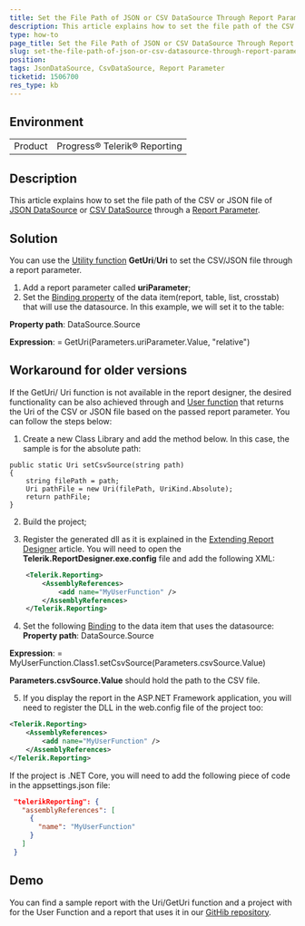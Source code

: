 ```yaml
---
title: Set the File Path of JSON or CSV DataSource Through Report Parameter
description: This article explains how to set the file path of the CSV or JSON file of  JSON or CSV DataSource through a report parameter
type: how-to
page_title: Set the File Path of JSON or CSV DataSource Through Report Parameter
slug: set-the-file-path-of-json-or-csv-datasource-through-report-parameter
position: 
tags: JsonDataSource, CsvDataSource, Report Parameter
ticketid: 1506700
res_type: kb
---
```


## Environment
<table>
	<tbody>
		<tr>
			<td>Product</td>
			<td>Progress® Telerik® Reporting</td>
		</tr>
	</tbody>
</table>


## Description
This article explains how to set the file path of the CSV or JSON file of [JSON DataSource](../jsondatasource-component) or [CSV DataSource](../csvdatasource-component) through a [Report Parameter](../designing-reports-parameters).


## Solution
You can use the [Utility function](../expressions-utility-functions) **GetUri**/**Uri** to set the CSV/JSON file through a report parameter. 
1) Add a report parameter called **uriParameter**;
2) Set the [Binding property](../expressions-bindings) of the data item(report, table, list, crosstab) that will use the datasource. In this example, we will set it to the table:

**Property path**: DataSource.Source

**Expression**: = GetUri(Parameters.uriParameter.Value, "relative")


## Workaround for older versions
If the GetUri/ Uri function is not available in the report designer, the desired functionality can be also achieved through and [User function](../expressions-user-functions) that returns the Uri of the CSV or JSON file based on the passed report parameter. You can follow the steps below:
1) Create a new Class Library and add the method below. In this case, the sample is for the absolute path:

```CSharp
public static Uri setCsvSource(string path)
{
    string filePath = path;
    Uri pathFile = new Uri(filePath, UriKind.Absolute);
    return pathFile;
}
```

2) Build the project;

3) Register the generated dll as it is explained in the [Extending Report Designer](../standalone-report-designer-extending-configuration) article. You will need to open the **Telerik.ReportDesigner.exe.config** file and add the following XML:

```XML
	<Telerik.Reporting>
		<AssemblyReferences>
			<add name="MyUserFunction" />
		</AssemblyReferences>
	</Telerik.Reporting>
```

4) Set the following [Binding](../expressions-bindings) to the data item that uses the datasource:
**Property path**: DataSource.Source

**Expression**: = MyUserFunction.Class1.setCsvSource(Parameters.csvSource.Value)

**Parameters.csvSource.Value** should hold the path to the CSV file.

5) If you display the report in the ASP.NET Framework application, you will need to register the DLL in the web.config file of the project too:

```XML
<Telerik.Reporting>
	<AssemblyReferences>
		<add name="MyUserFunction" />
	</AssemblyReferences>
</Telerik.Reporting>
```

If the project is .NET Core, you will need to add the following piece of code in the appsettings.json file:
```JSON
 "telerikReporting": {
   "assemblyReferences": [
     {
       "name": "MyUserFunction"
     }
   ]
 }
```

## Demo
You can find a sample report with the Uri/GetUri function and a project with for the User Function and a report that uses it in our [GitHib repository](https://github.com/telerik/reporting-samples/tree/master/Set%20URI%20of%20CSV%20or%20JSON%20DataSource%20dynamically).
